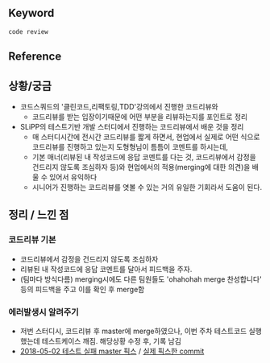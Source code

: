 ## Keyword
`code review`

## Reference

## 상황/궁금
- 코드스쿼드의 '클린코드,리팩토링,TDD'강의에서 진행한 코드리뷰와
  - 코드리뷰를 받는 입장이기때문에 어떤 부분을 리뷰하는지를 포인트로 정리
- SLiPP의 테스트기반 개발 스터디에서 진행하는 코드리뷰에서 배운 것을 정리
  - 매 스터디시간에 전시간 코드리뷰를 짧게 하면서, 현업에서 실제로 어떤 식으로 코드리뷰를 진행하고 있는지 도형형님이 틈틈이 코멘트를 하시는데,
  - 기본 매너(리뷰된 내 작성코드에 응답 코멘트를 다는 것, 코드리뷰에서 감정을 건드리지 않도록 조심하자 등)와 현업에서의 적용(merging에 대한 의견)을 배울 수 있어서 유익하다
  - 시니어가 진행하는 코드리뷰를 엿볼 수 있는 거의 유일한 기회라서 도움이 된다.

## 정리 / 느낀 점
### 코드리뷰 기본
- 코드리뷰에서 감정을 건드리지 않도록 조심하자 
- 리뷰된 내 작성코드에 응답 코멘트를 달아서 피드백을 주자.
- (팀마다 방식다름) merging시에도 다른 팀원들도 'ohahohah merge 찬성합니다' 등의 피드백을 주고 이를 확인 후 merge함

### 에러발생시 알려주기
- 저번 스터디시, 코드리뷰 후 master에 merge하였으나, 이번 주차 테스트코드 실행했는데 테스트케이스 깨짐. 해당상황 수정 후, 기록 남김
- [2018-05-02 테스트 실패 master 픽스](https://www.slipp.net/wiki/pages/viewpage.action?pageId=30769640) / [실제 픽스한 commit](https://github.com/slippStudy/slipp_tbd_todo/commit/8bcc1cd98f84d8a5a6842d0d275bbb455c45022a)  